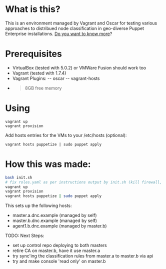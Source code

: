 # What is this?

This is an environment managed by Vagrant and Oscar for testing various approaches to distribued node classification in geo-diverse Puppet Enterprise installations. [Do you want to know more](distributed-classification.markdown)?

# Prerequisites

- VirtualBox (tested with 5.0.2) or VMWare Fusion should work too
- Vagrant (tested with 1.7.4)
- Vagrant Plugins:
-- oscar
-- vagrant-hosts
- > 8GB free memory

# Using

```
vagrant up
vagrant provision
```

Add hosts entries for the VMs to your /etc/hosts (optional):

```
vagrant hosts puppetize | sudo puppet apply
```

# How this was made:

```bash
bash init.sh
# fix roles.yaml as per instructions output by init.sh (kill firewall, increase memory, fix master fqdn in agent)
vagrant up
vagrant provision
vagrant hosts puppetize | sudo puppet apply
```

This sets up the following hosts:

- master.a.dnc.example (managed by self)
- master.b.dnc.example (managed by self)
- agent1.b.dnc.example (managed by master.b)

TODO: Next Steps:

- set up control repo deploying to both masters
- retire CA on master.b, have it use master.a
- try sync'ing the classification rules from master.a to master.b via api
- try and make console 'read only' on master.b

